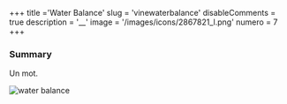 +++
title ='Water Balance'
slug = 'vinewaterbalance'
disableComments = true
description = '__'
image = '/images/icons/2867821_l.png'
numero = 7
+++


### Summary

Un mot.


![water balance](/images/waterbalance/1Y2P0IJ32E4K0WATER_BALANCE_AL_2.jpg)

